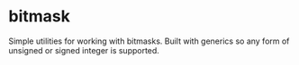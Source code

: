 # bitmask

Simple utilities for working with bitmasks. Built with generics so any form of unsigned or signed integer is supported.
